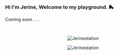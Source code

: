 ### Hi I'm Jerine, Welcome to my playground. 🛼
Coming soon . . .

</br>
<div align="center">
<p><img align="center" src="https://github-readme-stats.vercel.app/api/top-langs?username=Jerinestation&show_icons=true&theme=dark&locale=en&layout=compact" alt="Jerinestation" /></p>
<p><img align="center" src="https://github-readme-stats.vercel.app/api?username=Jerinestation&show_icons=true&theme=dark&locale=en" alt="Jerinestation" /></p>

</div>
